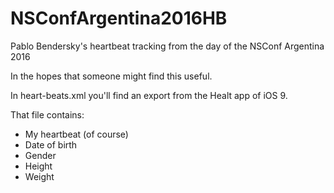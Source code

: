 # NSConfArgentina2016HB
Pablo Bendersky's heartbeat tracking from the day of the NSConf Argentina 2016

In the hopes that someone might find this useful.

In heart-beats.xml you'll find an export from the Healt app of iOS 9.

That file contains:
* My heartbeat (of course)
* Date of birth
* Gender
* Height
* Weight
